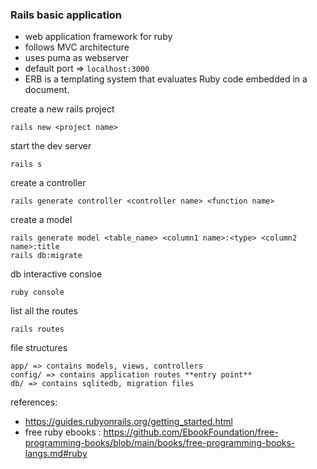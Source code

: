 ### Rails basic application
*   web application framework for ruby
*   follows MVC architecture
*   uses puma as webserver
*   default port => ```localhost:3000```
*   ERB is a templating system that evaluates Ruby code embedded in a document.

create a new rails project
```
rails new <project name>
```
start the dev server
```
rails s
```
create a controller
```
rails generate controller <controller name> <function name>
```
create a model
```
rails generate model <table_name> <column1 name>:<type> <column2 name>:title
rails db:migrate
```
db interactive consloe
```
ruby console
```
list all the routes
```
rails routes
```
file structures
```
app/ => contains models, views, controllers
config/ => contains application routes **entry point**
db/ => contains sqlitedb, migration files

```

references:
*   https://guides.rubyonrails.org/getting_started.html
*   free ruby ebooks : https://github.com/EbookFoundation/free-programming-books/blob/main/books/free-programming-books-langs.md#ruby
